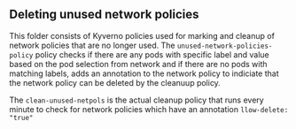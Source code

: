 ## Deleting unused network policies

This folder consists of Kyverno policies used for marking and cleanup of network policies that are no longer used. The `unused-network-policies-policy` policy checks if there are any pods with specific label and value based on the pod selection from network and if there are no pods with matching labels, adds an annotation to the network policy to indiciate that the network policy can be deleted by the cleanuup policy. 

The `clean-unused-netpols` is the actual cleanup policy that runs every minute to check for network policies which have an annotation `llow-delete: "true"`